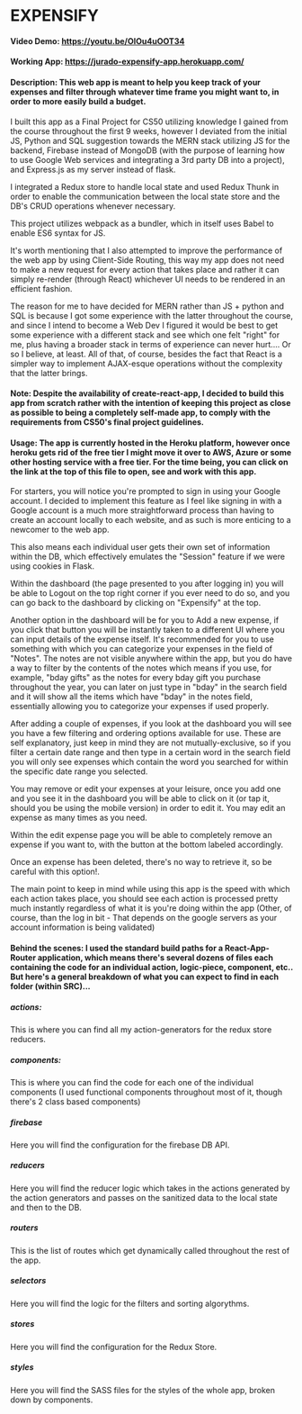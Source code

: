 # EXPENSIFY
#### Video Demo:  https://youtu.be/OIOu4uOOT34
#### Working App: https://jurado-expensify-app.herokuapp.com/  
#### Description: This web app is meant to help you keep track of your expenses and filter through whatever time frame you might want to, in order to more easily build a budget.
  I built this app as a Final Project for CS50 utilizing knowledge I gained from the course throughout the first 9 weeks, however I deviated from the initial JS, Python and SQL suggestion towards the MERN stack utilizing JS for the backend, Firebase instead of MongoDB (with the purpose of learning how to use Google Web services and integrating a 3rd party DB into a project), and Express.js as my server instead of flask. 
  
  I integrated a Redux store to handle local state and used Redux Thunk in order to enable the communication between the local state store and the DB's CRUD operations whenever necessary. 
  
  This project utilizes webpack as a bundler, which in itself uses Babel to enable ES6 syntax for JS.
  
  It's worth mentioning that I also attempted to improve the performance of the web app by using Client-Side Routing, this way my app does not need to make a new request for every action that takes place and rather it can simply re-render (through React) whichever UI needs to be rendered in an efficient fashion.
  
  The reason for me to have decided for MERN rather than JS + python and SQL is because I got some experience with the latter throughout the course, and since I intend to become a Web Dev I figured it would be best to get some experience with a different stack and see which one felt "right" for me, plus having a broader stack in terms of experience can never hurt.... Or so I believe, at least. All of that, of course, besides the fact that React is a simpler way to implement AJAX-esque operations without the complexity that the latter brings.
#### Note: Despite the availability of create-react-app, I decided to build this app from scratch rather with the intention of keeping this project as close as possible to being a completely self-made app, to comply with the requirements from CS50's final project guidelines.
  
#### Usage: The app is currently hosted in the Heroku platform, however once heroku gets rid of the free tier I might move it over to AWS, Azure or some other hosting service with a free tier. For the time being, you can click on the link at the top of this file to open, see and work with this app. 
  
  For starters, you will notice you're prompted to sign in using your Google account. I decided to implement this feature as I feel like signing in with a Google account is a much more straightforward process than having to create an account locally to each website, and as such is more enticing to a newcomer to the web app.
  
  This also means each individual user gets their own set of information within the DB, which effectively emulates the "Session" feature if we were using cookies in Flask.
  
  Within the dashboard (the page presented to you after logging in) you will be able to Logout on the top right corner if you ever need to do so, and you can go back to the dashboard by clicking on "Expensify" at the top.
  
  Another option in the dashboard will be for you to Add a new expense, if you click that button you will be instantly taken to a different UI where you can input details of the expense itself. 
  It's recommended for you to use something with which you can categorize your expenses in the field of "Notes". The notes are not visible anywhere within the app, but you do have a way to filter by the contents of the notes which means if you use, for example, "bday gifts" as the notes for every bday gift you purchase throughout the year, you can later on just type in "bday" in the search field and it will show all the items which have "bday" in the notes field, essentially allowing you to categorize your expenses if used properly. 
  
  After adding a couple of expenses, if you look at the dashboard you will see you have a few filtering and ordering options available for use. These are self explanatory, just keep in mind they are not mutually-exclusive, so if you filter a certain date range and then type in a certain word in the search field you will only see expenses which contain the word you searched for within the specific date range you selected.
  
  You may remove or edit your expenses at your leisure, once you add one and you see it in the dashboard you will be able to click on it (or tap it, should you be using the mobile version) in order to edit it. You may edit an expense as many times as you need.
  
  Within the edit expense page you will be able to completely remove an expense if you want to, with the button at the bottom labeled accordingly.
  
  Once an expense has been deleted, there's no way to retrieve it, so be careful with this option!.
  
  The main point to keep in mind while using this app is the speed with which each action takes place, you should see each action is processed pretty much instantly regardless of what it is you're doing within the app (Other, of course, than the log in bit - That depends on the google servers as your account information is being validated)

  #### Behind the scenes: I used the standard build paths for a React-App-Router application, which means there's several dozens of files each containing the code for an individual action, logic-piece, component, etc.. But here's a general breakdown of what you can expect to find in each folder (within SRC)...
  
  ##### actions:
  
  This is where you can find all my action-generators for the redux store reducers. 
  
  ##### components:
  
  This is where you can find the code for each one of the individual components (I used functional components throughout most of it, though there's 2 class based components)
  
  ##### firebase
  
  Here you will find the configuration for the firebase DB API.
  
  ##### reducers
  
  Here you will find the reducer logic which takes in the actions generated by the action generators and passes on the sanitized data to the local state and then to the DB.
  
  ##### routers
  
  This is the list of routes which get dynamically called throughout the rest of the app.
  
  ##### selectors
  
  Here you will find the logic for the filters and sorting algorythms.
  
  ##### stores
  
  Here you will find the configuration for the Redux Store.
  
  ##### styles
  
  Here you will find the SASS files for the styles of the whole app, broken down by components.
  
